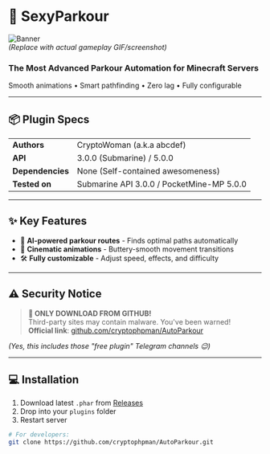# 🚀 SexyParkour

![Banner](https://via.placeholder.com/1200x400.png?text=ULTIMATE+AUTO-PARKOUR+PLUGIN)  
*(Replace with actual gameplay GIF/screenshot)*  

### The Most Advanced Parkour Automation for Minecraft Servers  
Smooth animations • Smart pathfinding • Zero lag • Fully configurable  

---

## 📦 Plugin Specs  
|                  |                                   |
|------------------|-----------------------------------|
| **Authors**      | CryptoWoman (a.k.a abcdef)       |
| **API**          | 3.0.0 (Submarine) / 5.0.0        |
| **Dependencies** | None (Self-contained awesomeness) |
| **Tested on**    | Submarine API 3.0.0 / PocketMine-MP 5.0.0         |

---

## ✨ Key Features  
- 🔮 **AI-powered parkour routes** - Finds optimal paths automatically  
- 💫 **Cinematic animations** - Buttery-smooth movement transitions  
- 🛠️ **Fully customizable** - Adjust speed, effects, and difficulty  

---

## ⚠️ Security Notice  
> **🔴 ONLY DOWNLOAD FROM GITHUB!**  
> Third-party sites may contain malware. You've been warned!  
> **Official link**: [github.com/cryptophpman/AutoParkour](https://github.com/cryptophpman/AutoParkour)  

*(Yes, this includes those "free plugin" Telegram channels 😉)*  

---

## 💻 Installation  
1. Download latest `.phar` from [Releases](https://github.com/cryptophpman/AutoParkour/releases)
2. Drop into your `plugins` folder
3. Restart server

```bash
# For developers:
git clone https://github.com/cryptophpman/AutoParkour.git
